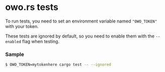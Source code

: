# owo.rs tests

To run tests, you need to set an environment variable named `"OWO_TOKEN"` with
your token.

These tests are ignored by default, so you need to enable them with the
`--enabled` flag when testing.

### Sample

```sh
$ OWO_TOKEN=mytokenhere cargo test -- --ignored
```
